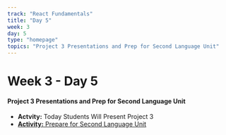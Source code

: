 ```yaml
---
track: "React Fundamentals"
title: "Day 5"
week: 3
day: 5
type: "homepage"
topics: "Project 3 Presentations and Prep for Second Language Unit"
---
```



# Week 3 - Day 5

#### Project 3 Presentations and Prep for Second Language Unit
- **Actvity:** Today Students Will Present Project 3
- [**Activity:** Prepare for Second Language Unit](/react-fundamentals/week-3/day-5/lecture-materials/prepare-for-second-language-unit)


